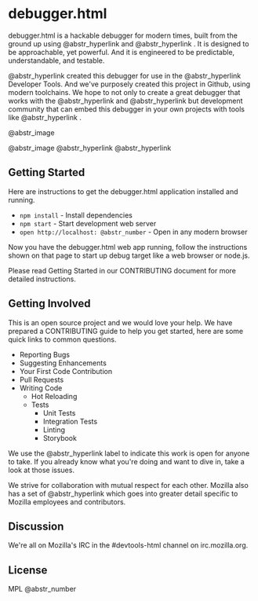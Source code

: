 # debugger.html

debugger.html is a hackable debugger for modern times, built from the ground up using @abstr_hyperlink and @abstr_hyperlink . It is designed to be approachable, yet powerful. And it is engineered to be predictable, understandable, and testable.

@abstr_hyperlink created this debugger for use in the @abstr_hyperlink Developer Tools. And we've purposely created this project in Github, using modern toolchains. We hope to not only to create a great debugger that works with the @abstr_hyperlink and @abstr_hyperlink but development community that can embed this debugger in your own projects with tools like @abstr_hyperlink .

@abstr_image 

@abstr_image @abstr_hyperlink @abstr_hyperlink 

## Getting Started

Here are instructions to get the debugger.html application installed and running.

  * `npm install` \- Install dependencies
  * `npm start` \- Start development web server
  * `open http://localhost: @abstr_number` \- Open in any modern browser



Now you have the debugger.html web app running, follow the instructions shown on that page to start up debug target like a web browser or node.js.

Please read Getting Started in our CONTRIBUTING document for more detailed instructions.

## Getting Involved

This is an open source project and we would love your help. We have prepared a CONTRIBUTING guide to help you get started, here are some quick links to common questions.

  * Reporting Bugs
  * Suggesting Enhancements
  * Your First Code Contribution
  * Pull Requests
  * Writing Code 
    * Hot Reloading
    * Tests 
      * Unit Tests
      * Integration Tests
      * Linting
      * Storybook



We use the @abstr_hyperlink label to indicate this work is open for anyone to take. If you already know what you're doing and want to dive in, take a look at those issues.

We strive for collaboration with mutual respect for each other. Mozilla also has a set of @abstr_hyperlink which goes into greater detail specific to Mozilla employees and contributors.

## Discussion

We're all on Mozilla's IRC in the #devtools-html channel on irc.mozilla.org.

## License

MPL @abstr_number 

